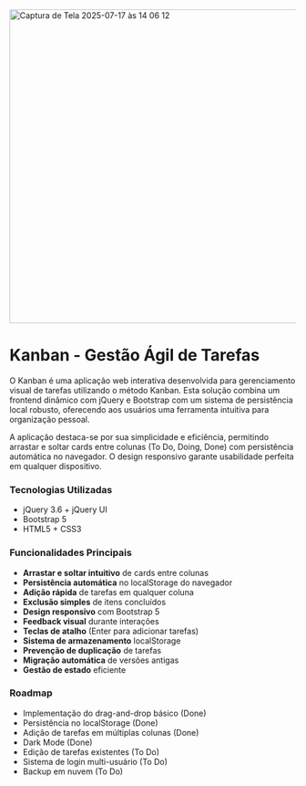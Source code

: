 <img width="1206" height="550" alt="Captura de Tela 2025-07-17 às 14 06 12" src="https://github.com/user-attachments/assets/71926830-bf03-4d14-957b-427a527ad715" />

# Kanban - Gestão Ágil de Tarefas

O Kanban é uma aplicação web interativa desenvolvida para gerenciamento visual de tarefas utilizando o método Kanban. Esta solução combina um frontend dinâmico com jQuery e Bootstrap com um sistema de persistência local robusto, oferecendo aos usuários uma ferramenta intuitiva para organização pessoal.

A aplicação destaca-se por sua simplicidade e eficiência, permitindo arrastar e soltar cards entre colunas (To Do, Doing, Done) com persistência automática no navegador. O design responsivo garante usabilidade perfeita em qualquer dispositivo.

### Tecnologias Utilizadas
- jQuery 3.6 + jQuery UI
- Bootstrap 5
- HTML5 + CSS3

### Funcionalidades Principais
- **Arrastar e soltar intuitivo** de cards entre colunas
- **Persistência automática** no localStorage do navegador
- **Adição rápida** de tarefas em qualquer coluna
- **Exclusão simples** de itens concluídos
- **Design responsivo** com Bootstrap 5
- **Feedback visual** durante interações
- **Teclas de atalho** (Enter para adicionar tarefas)
- **Sistema de armazenamento** localStorage
- **Prevenção de duplicação** de tarefas
- **Migração automática** de versões antigas
- **Gestão de estado** eficiente

### Roadmap
- Implementação do drag-and-drop básico (Done)
- Persistência no localStorage (Done)
- Adição de tarefas em múltiplas colunas (Done)
- Dark Mode (Done)
- Edição de tarefas existentes (To Do)
- Sistema de login multi-usuário (To Do)
- Backup em nuvem (To Do)

